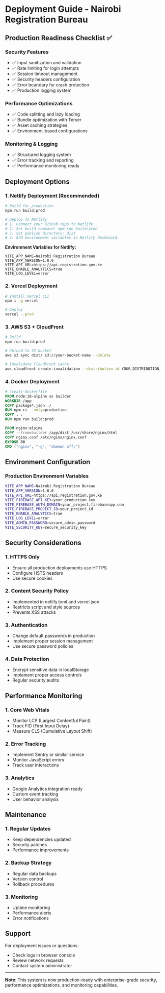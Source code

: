 # Deployment Guide - Nairobi Registration Bureau

## Production Readiness Checklist ✅

### Security Features
- ✅ Input sanitization and validation
- ✅ Rate limiting for login attempts
- ✅ Session timeout management
- ✅ Security headers configuration
- ✅ Error boundary for crash protection
- ✅ Production logging system

### Performance Optimizations
- ✅ Code splitting and lazy loading
- ✅ Bundle optimization with Terser
- ✅ Asset caching strategies
- ✅ Environment-based configurations

### Monitoring & Logging
- ✅ Structured logging system
- ✅ Error tracking and reporting
- ✅ Performance monitoring ready

## Deployment Options

### 1. Netlify Deployment (Recommended)

```bash
# Build for production
npm run build:prod

# Deploy to Netlify
# 1. Connect your GitHub repo to Netlify
# 2. Set build command: npm run build:prod
# 3. Set publish directory: dist
# 4. Add environment variables in Netlify dashboard
```

**Environment Variables for Netlify:**
```
VITE_APP_NAME=Nairobi Registration Bureau
VITE_APP_VERSION=1.0.0
VITE_API_URL=https://api.registration.gov.ke
VITE_ENABLE_ANALYTICS=true
VITE_LOG_LEVEL=error
```

### 2. Vercel Deployment

```bash
# Install Vercel CLI
npm i -g vercel

# Deploy
vercel --prod
```

### 3. AWS S3 + CloudFront

```bash
# Build
npm run build:prod

# Upload to S3 bucket
aws s3 sync dist/ s3://your-bucket-name --delete

# Invalidate CloudFront cache
aws cloudfront create-invalidation --distribution-id YOUR_DISTRIBUTION_ID --paths "/*"
```

### 4. Docker Deployment

```dockerfile
# Create Dockerfile
FROM node:18-alpine as builder
WORKDIR /app
COPY package*.json ./
RUN npm ci --only=production
COPY . .
RUN npm run build:prod

FROM nginx:alpine
COPY --from=builder /app/dist /usr/share/nginx/html
COPY nginx.conf /etc/nginx/nginx.conf
EXPOSE 80
CMD ["nginx", "-g", "daemon off;"]
```

## Environment Configuration

### Production Environment Variables
```bash
VITE_APP_NAME=Nairobi Registration Bureau
VITE_APP_VERSION=1.0.0
VITE_API_URL=https://api.registration.gov.ke
VITE_FIREBASE_API_KEY=your_production_key
VITE_FIREBASE_AUTH_DOMAIN=your_project.firebaseapp.com
VITE_FIREBASE_PROJECT_ID=your_project_id
VITE_ENABLE_ANALYTICS=true
VITE_LOG_LEVEL=error
VITE_ADMIN_PASSWORD=secure_admin_password
VITE_SECURITY_KEY=secure_security_key
```

## Security Considerations

### 1. HTTPS Only
- Ensure all production deployments use HTTPS
- Configure HSTS headers
- Use secure cookies

### 2. Content Security Policy
- Implemented in netlify.toml and vercel.json
- Restricts script and style sources
- Prevents XSS attacks

### 3. Authentication
- Change default passwords in production
- Implement proper session management
- Use secure password policies

### 4. Data Protection
- Encrypt sensitive data in localStorage
- Implement proper access controls
- Regular security audits

## Performance Monitoring

### 1. Core Web Vitals
- Monitor LCP (Largest Contentful Paint)
- Track FID (First Input Delay)
- Measure CLS (Cumulative Layout Shift)

### 2. Error Tracking
- Implement Sentry or similar service
- Monitor JavaScript errors
- Track user interactions

### 3. Analytics
- Google Analytics integration ready
- Custom event tracking
- User behavior analysis

## Maintenance

### 1. Regular Updates
- Keep dependencies updated
- Security patches
- Performance improvements

### 2. Backup Strategy
- Regular data backups
- Version control
- Rollback procedures

### 3. Monitoring
- Uptime monitoring
- Performance alerts
- Error notifications

## Support

For deployment issues or questions:
- Check logs in browser console
- Review network requests
- Contact system administrator

---

**Note**: This system is now production-ready with enterprise-grade security, performance optimizations, and monitoring capabilities.